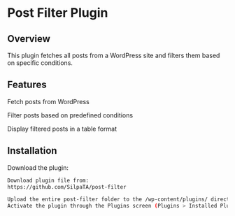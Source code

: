 
# Post Filter Plugin



## Overview

This plugin fetches all posts from a WordPress site and filters them based on specific conditions.

## Features

Fetch posts from WordPress

Filter posts based on predefined conditions

Display filtered posts in a table format

## Installation

Download the plugin:

```bash
Download plugin file from:
https://github.com/SilpaTA/post-filter

```
```bash
Upload the entire post-filter folder to the /wp-content/plugins/ directory.
Activate the plugin through the Plugins screen (Plugins > Installed Plugins)
```
